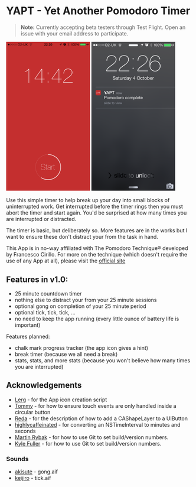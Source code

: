 # YAPT - Yet Another Pomodoro Timer #

> **Note:** 
> Currently accepting beta testers through Test Flight. Open an issue with your email address to participate.

<p>
    <a href="https://raw.githubusercontent.com/billglover/YAPT/master/Artwork/screenshots/Screen%20Shot%202014-10-04%20at%2022.20.09.png" target="_blank"><img width="45%" src="https://raw.githubusercontent.com/billglover/YAPT/master/Artwork/screenshots/Screen%20Shot%202014-10-04%20at%2022.20.09.png" alt="YAPT screenshot" title="YAPT screenshot" style="max-width:50%;"></a>
    <a href="https://raw.githubusercontent.com/billglover/YAPT/master/Artwork/screenshots/Screen%20Shot%202014-10-04%20at%2022.26.26.png" target="_blank"><img width="45%" src="https://raw.githubusercontent.com/billglover/YAPT/master/Artwork/screenshots/Screen%20Shot%202014-10-04%20at%2022.26.26.png" alt="YAPT screenshot" title="YAPT screenshot" style="max-width:50%;"></a>
</p>

Use this simple timer to help break up your day into small blocks of uninterrupted work. Get interrupted before the timer rings then you must abort the timer and start again. You'd be surprised at how many times you are interrupted or distracted.

The timer is basic, but deliberately so. More features are in the works but I want to ensure these don't distract your from the task in hand.

This App is in no-way affiliated with The Pomodoro Technique® developed by Francesco Cirillo. For more on the technique (which doesn't require the use of any App at all), please visit the [official site](http://pomodorotechnique.com/)

## Features in v1.0:
 - 25 minute countdown timer
 - nothing else to distract your from your 25 minute sessions
 - optional gong on completion of your 25 minute period
 - optional tick, tick, tick, ...
 - no need to keep the app running (every little ounce of battery life is important)

Features planned:
 - chalk mark progress tracker (the app icon gives a hint)
 - break timer (because we all need a break)
 - stats, stats, and more stats (because you won't believe how many times you are interrupted)


## Acknowledgements ##
 - [Lerg](https://gist.github.com/Lerg/b0a643a13f751747976f) - for the App icon creation script
 - [Tommy](http://stackoverflow.com/a/13755158) - for how to ensure touch events are only handled inside a circular button
 - [Reda](http://robots.thoughtbot.com/designing-for-ios-taming-uibutton) - for the description of how to add a CAShapeLayer to a UIButton
 - [highlycaffeinated](http://stackoverflow.com/questions/6253666/make-a-two-digit-string-from-a-single-digit-integer) - for converting an NSTimeInterval to minutes and seconds
 - [Martin Rybak](http://objcsharp.wordpress.com/2013/10/01/how-to-automatically-update-xcode-build-numbers-from-git/) - for how to use Git to set build/version numbers.
 - [Kyle Fuller](http://kylefuller.co.uk/posts/versioning-with-xcode-and-git/) - for how to use Git to set build/version numbers.

### Sounds ###
 - [akisute](https://github.com/akisute/YourTurn/blob/master/gong.aif) - gong.aif
 - [keijiro](https://github.com/keijiro/cl/blob/master/Assets/Audio%20Clips/Tick.aif) - tick.aif
